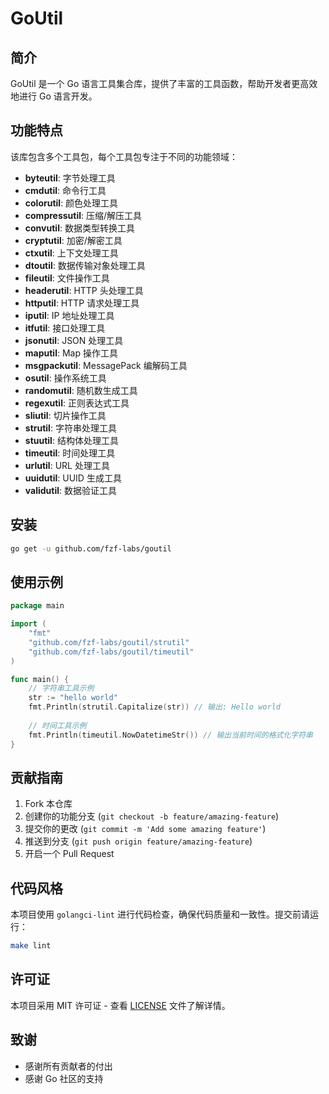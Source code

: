 # GoUtil

## 简介

GoUtil 是一个 Go 语言工具集合库，提供了丰富的工具函数，帮助开发者更高效地进行 Go 语言开发。

## 功能特点

该库包含多个工具包，每个工具包专注于不同的功能领域：

- **byteutil**: 字节处理工具
- **cmdutil**: 命令行工具
- **colorutil**: 颜色处理工具
- **compressutil**: 压缩/解压工具
- **convutil**: 数据类型转换工具
- **cryptutil**: 加密/解密工具
- **ctxutil**: 上下文处理工具
- **dtoutil**: 数据传输对象处理工具
- **fileutil**: 文件操作工具
- **headerutil**: HTTP 头处理工具
- **httputil**: HTTP 请求处理工具
- **iputil**: IP 地址处理工具
- **itfutil**: 接口处理工具
- **jsonutil**: JSON 处理工具
- **maputil**: Map 操作工具
- **msgpackutil**: MessagePack 编解码工具
- **osutil**: 操作系统工具
- **randomutil**: 随机数生成工具
- **regexutil**: 正则表达式工具
- **sliutil**: 切片操作工具
- **strutil**: 字符串处理工具
- **stuutil**: 结构体处理工具
- **timeutil**: 时间处理工具
- **urlutil**: URL 处理工具
- **uuidutil**: UUID 生成工具
- **validutil**: 数据验证工具

## 安装

```bash
go get -u github.com/fzf-labs/goutil
```

## 使用示例

```go
package main

import (
    "fmt"
    "github.com/fzf-labs/goutil/strutil"
    "github.com/fzf-labs/goutil/timeutil"
)

func main() {
    // 字符串工具示例
    str := "hello world"
    fmt.Println(strutil.Capitalize(str)) // 输出: Hello world
    
    // 时间工具示例
    fmt.Println(timeutil.NowDatetimeStr()) // 输出当前时间的格式化字符串
}
```

## 贡献指南

1. Fork 本仓库
2. 创建你的功能分支 (`git checkout -b feature/amazing-feature`)
3. 提交你的更改 (`git commit -m 'Add some amazing feature'`)
4. 推送到分支 (`git push origin feature/amazing-feature`)
5. 开启一个 Pull Request

## 代码风格

本项目使用 `golangci-lint` 进行代码检查，确保代码质量和一致性。提交前请运行：

```bash
make lint
```

## 许可证

本项目采用 MIT 许可证 - 查看 [LICENSE](LICENSE) 文件了解详情。

## 致谢

- 感谢所有贡献者的付出
- 感谢 Go 社区的支持
